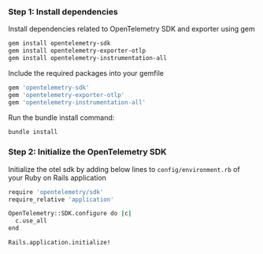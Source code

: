 

### Step 1: Install dependencies
Install dependencies related to OpenTelemetry SDK and exporter using gem
```bash
gem install opentelemetry-sdk
gem install opentelemetry-exporter-otlp
gem install opentelemetry-instrumentation-all
```

Include the required packages into your gemfile
```bash
gem 'opentelemetry-sdk'
gem 'opentelemetry-exporter-otlp'
gem 'opentelemetry-instrumentation-all'
```

Run the bundle install command:
```bash
bundle install
```

### Step 2: Initialize the OpenTelemetry SDK
Initialize the otel sdk by adding below lines to `config/environment.rb` of your Ruby on Rails application

```bash
require 'opentelemetry/sdk'
require_relative 'application'

OpenTelemetry::SDK.configure do |c|
  c.use_all
end

Rails.application.initialize!
```